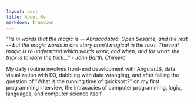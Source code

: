 ```yaml
---
layout: post
title: About Me
markdown: kramdown
---
```


*"Its in words that the magic is -- Abracadabra. Open Sesame, and the rest -- but the magic words in one story aren't magical in the next. The real magic is to understand which words work, and when, and for what: the trick is to learn the trick..." - John Barth, Chimera*

My daily routine involves front-end development with AngularJS, data visualization with D3,
dabbling with data wrangling, and after failing 
the question of "What is the running time of quicksort?" on my first programming interview, the 
intracacies of computer programming, logic, languages, and computer science itself.
